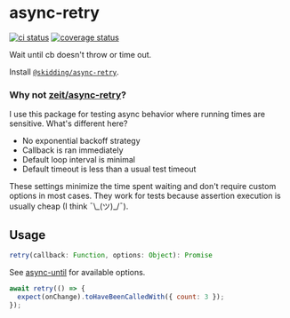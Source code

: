 # async-retry

[![ci status](https://github.com/skidding/async-retry/actions/workflows/test.yml/badge.svg)](https://github.com/skidding/async-retry/actions/workflows/test.yml)
[![coverage status](https://codecov.io/gh/skidding/async-retry/graph/badge.svg)](https://codecov.io/gh/skidding/async-retry)

Wait until cb doesn't throw or time out.

Install [`@skidding/async-retry`](https://www.npmjs.com/package/@skidding/async-retry).

### Why not [zeit/async-retry](https://github.com/zeit/async-retry)?

I use this package for testing async behavior where running times are sensitive. What's different here?

- No exponential backoff strategy
- Callback is ran immediately
- Default loop interval is minimal
- Default timeout is less than a usual test timeout

These settings minimize the time spent waiting and don't require custom options in most cases. They work for tests because assertion execution is usually cheap (I think ¯\\\_(ツ)\_/¯).

## Usage

```js
retry(callback: Function, options: Object): Promise
```

See [async-until](https://github.com/skidding/async-until) for available options.

```js
await retry(() => {
  expect(onChange).toHaveBeenCalledWith({ count: 3 });
});
```
